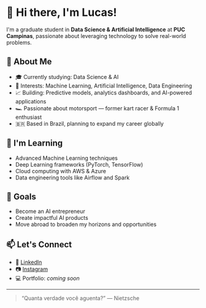 # 👋 Hi there, I'm Lucas!

I'm a graduate student in **Data Science & Artificial Intelligence** at **PUC Campinas**, passionate about leveraging technology to solve real-world problems.

## 🚀 About Me

- 🎓 Currently studying: Data Science & AI  
- 🤖 Interests: Machine Learning, Artificial Intelligence, Data Engineering  
- 📈 Building: Predictive models, analytics dashboards, and AI-powered applications  
- 🏎️ Passionate about motorsport — former kart racer & Formula 1 enthusiast  
- 🇧🇷 Based in Brazil, planning to expand my career globally  

## 🌱 I'm Learning

- Advanced Machine Learning techniques  
- Deep Learning frameworks (PyTorch, TensorFlow)  
- Cloud computing with AWS & Azure  
- Data engineering tools like Airflow and Spark  

## 📌 Goals

- Become an AI entrepreneur  
- Create impactful AI products  
- Move abroad to broaden my horizons and opportunities  

## 📫 Let's Connect

- 💼 [LinkedIn](https://www.linkedin.com/in/lucgarrido/)  
- 📷 [Instagram](https://www.instagram.com/_lucgarrido/)  
- 💻 Portfolio: _coming soon_

---

> “Quanta verdade você aguenta?” — Nietzsche
